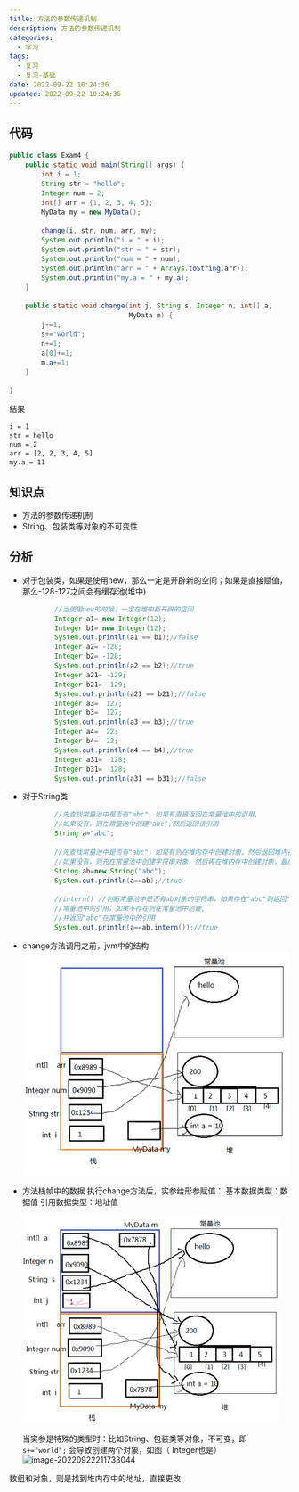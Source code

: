 ```yaml
---
title: 方法的参数传递机制
description: 方法的参数传递机制
categories:
  - 学习
tags:
  - 复习
  - 复习-基础
date: 2022-09-22 10:24:36
updated: 2022-09-22 10:24:36
---
```


##  代码

```java
public class Exam4 {
    public static void main(String[] args) {
        int i = 1;
        String str = "hello";
        Integer num = 2;
        int[] arr = {1, 2, 3, 4, 5};
        MyData my = new MyData();

        change(i, str, num, arr, my);
        System.out.println("i = " + i);
        System.out.println("str = " + str);
        System.out.println("num = " + num);
        System.out.println("arr = " + Arrays.toString(arr));
        System.out.println("my.a = " + my.a); 
    }

    public static void change(int j, String s, Integer n, int[] a,
                              MyData m) {
        j+=1;
        s+="world";
        n+=1;
        a[0]+=1;
        m.a+=1;
    }

}
```

结果

```shell
i = 1
str = hello
num = 2
arr = [2, 2, 3, 4, 5]
my.a = 11
```

## 知识点

- 方法的参数传递机制
- String、包装类等对象的不可变性

## 分析

- 对于包装类，如果是使用new，那么一定是开辟新的空间；如果是直接赋值，那么-128-127之间会有缓存池(堆中)

  ```java
          //当使用new的时候，一定在堆中新开辟的空间
          Integer a1= new Integer(12);
          Integer b1= new Integer(12);
          System.out.println(a1 == b1);//false
          Integer a2= -128;
          Integer b2= -128;
          System.out.println(a2 == b2);//true
          Integer a21= -129;
          Integer b21= -129;
          System.out.println(a21 == b21);//false
          Integer a3=  127;
          Integer b3=  127;
          System.out.println(a3 == b3);//true
          Integer a4=  22;
          Integer b4=  22;
          System.out.println(a4 == b4);//true
          Integer a31=  128;
          Integer b31=  128;
          System.out.println(a31 == b31);//false
  ```

- 对于String类 

  ```java
          //先查找常量池中是否有"abc"，如果有直接返回在常量池中的引用,
          //如果没有，则在常量池中创建"abc",然后返回该引用
          String a="abc";
  
          //先查找常量池中是否有"abc"，如果有则在堆内存中创建对象，然后返回堆内存中的地址
          //如果没有，则先在常量池中创建字符串对象，然后再在堆内存中创建对象，最后返回堆内存中的地址
          String ab=new String("abc");
          System.out.println(a==ab);//true
  
          //intern() //判断常量池中是否有ab对象的字符串，如果存在"abc"则返回"abc"在
          //常量池中的引用，如果不存在则在常量池中创建,
          //并返回"abc"在常量池中的引用
          System.out.println(a==ab.intern());//true
  ```

- change方法调用之前，jvm中的结构
  ![image-20220922113056133](https://raw.githubusercontent.com/lwmfjc/lwmfjc.github.io.resource/main/img/image-20220922113056133.png)
  
- 方法栈帧中的数据
  执行change方法后，实参给形参赋值：
  基本数据类型：数据值
  引用数据类型：地址值

  ![image-20220922211437515](https://raw.githubusercontent.com/lwmfjc/lwmfjc.github.io.resource/main/img/image-20220922211437515.png)

  当实参是特殊的类型时：比如String、包装类等对象，不可变，即
  ```s+="world";```
  会导致创建两个对象，如图（ Integer也是）
  ![image-20220922211733044](https://raw.githubusercontent.com/lwmfjc/lwmfjc.github.io.resource/main/img/image-20220922211733044.png)



数组和对象，则是找到堆内存中的地址，直接更改
